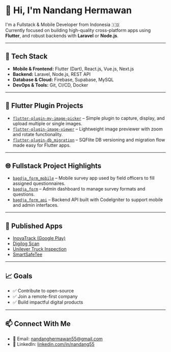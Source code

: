 # 👋 Hi, I'm Nandang Hermawan

I'm a Fullstack & Mobile Developer from Indonesia 🇮🇩  
Currently focused on building high-quality cross-platform apps using **Flutter**, and robust backends with **Laravel** or **Node.js**.

---

## 🔧 Tech Stack
- **Mobile & Frontend:** Flutter (Dart), React.js, Vue.js, Next.js  
- **Backend:** Laravel, Node.js, REST API  
- **Database & Cloud:** Firebase, Supabase, MySQL  
- **DevOps & Tools:** Git, CI/CD, Docker

---

## 🚀 Flutter Plugin Projects

- [`flutter-plugin-my-image-picker`](https://github.com/nandang55/my_image_picker) – Simple plugin to capture, display, and upload multiple or single images.
- [`flutter-plugin-image-viewer`](https://github.com/nandang55/my_easy_image_viewer) – Lightweight image previewer with zoom and rotate functionality.
- [`flutter-plugin-db_migration`](https://github.com/nandang55/db_migration) – SQFlite DB versioning and migration flow made easy for Flutter apps.

---

## 🌐 Fullstack Project Highlights

- [`bagdja_form_mobile`](https://github.com/nandang55/bagdja_form_mobile) – Mobile survey app used by field officers to fill assigned questionnaires.
- [`bagdja_form`](https://github.com/nandang55/bagdja_form) – Admin dashboard to manage survey formats and questions.
- [`bagdja_form_api`](https://github.com/nandang55/bagdja_form_api) – Backend API built with CodeIgniter to support mobile and admin interfaces.

---

## 📱 Published Apps

- [InovaTrack (Google Play)](https://play.google.com/store/search?q=inovatrack&c=apps&hl=en)
- [Digilog Scan](https://play.google.com/store/search?q=digilog+scan&c=apps&hl=en)
- [Unilever Truck Inspection](https://play.google.com/store/apps/details?id=com.enerren.unilever.trucinspection&hl=en)
- [SmartSafeTee](https://play.google.com/store/apps/details?id=com.enerren.smartsafetee&hl=en)

---

## 📈 Goals

- ✅ Contribute to open-source
- ✅ Join a remote-first company
- ✅ Build impactful digital products

---

## 📫 Connect With Me

- 📧 Email: [nandanghermawan55@gmail.com](mailto:nandanghermawan55@gmail.com)  
- 💼 LinkedIn: [linkedin.com/in/nandang55](https://linkedin.com/in/nandang55)
